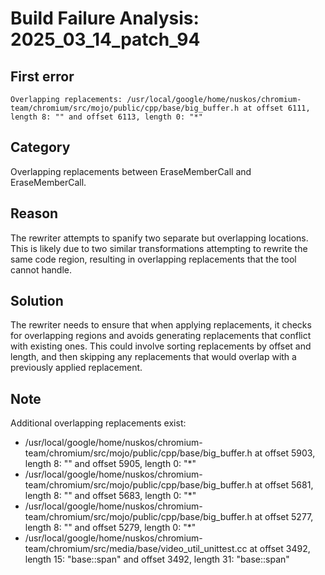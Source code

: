 # Build Failure Analysis: 2025_03_14_patch_94

## First error

```
Overlapping replacements: /usr/local/google/home/nuskos/chromium-team/chromium/src/mojo/public/cpp/base/big_buffer.h at offset 6111, length 8: "" and offset 6113, length 0: "*"
```

## Category
Overlapping replacements between EraseMemberCall and EraseMemberCall.

## Reason
The rewriter attempts to spanify two separate but overlapping locations. This is likely due to two similar transformations attempting to rewrite the same code region, resulting in overlapping replacements that the tool cannot handle.

## Solution
The rewriter needs to ensure that when applying replacements, it checks for overlapping regions and avoids generating replacements that conflict with existing ones. This could involve sorting replacements by offset and length, and then skipping any replacements that would overlap with a previously applied replacement.

## Note
Additional overlapping replacements exist:

*   /usr/local/google/home/nuskos/chromium-team/chromium/src/mojo/public/cpp/base/big_buffer.h at offset 5903, length 8: "" and offset 5905, length 0: "*"
*   /usr/local/google/home/nuskos/chromium-team/chromium/src/mojo/public/cpp/base/big_buffer.h at offset 5681, length 8: "" and offset 5683, length 0: "*"
*   /usr/local/google/home/nuskos/chromium-team/chromium/src/mojo/public/cpp/base/big_buffer.h at offset 5277, length 8: "" and offset 5279, length 0: "*"
*   /usr/local/google/home/nuskos/chromium-team/chromium/src/media/base/video_util_unittest.cc at offset 3492, length 15: "base::span<const uint8_t>" and offset 3492, length 31: "base::span<const uint8_t>"